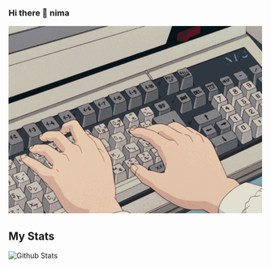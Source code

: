 ### Hi there 👋 nima

![](/Gif.gif)


## My Stats

![Github Stats](https://github-readme-stats.vercel.app/api?username=nima4l&bg_color=191A19&title_color=4E9F3D&text_color=D8E9A8)
<!--
**Nima4l/nima4l** is a ✨ _special_ ✨ repository because its `README.md` (this file) appears on your GitHub profile.

Here are some ideas to get you started:

- 🔭 I’m currently working on ...
- 🌱 I’m currently learning ...
- 👯 I’m looking to collaborate on ...
- 🤔 I’m looking for help with ...
- 💬 Ask me about ...
- 📫 How to reach me: ...
- 😄 Pronouns: ...
- ⚡ Fun fact: ...
-->
